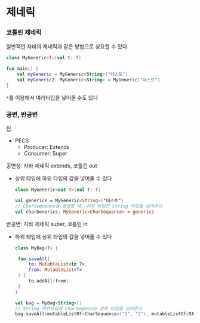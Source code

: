 # 제네릭
### 코틀린 제네릭
일반적인 자바의 제네릭과 같은 방법으로 상요할 수 있다
```kotlin
class MyGeneric<T>(val t: T)

fun main() {
    val myGeneric = MyGeneric<String>("테스트")
    val myGeneric2: MyGeneric<String> = MyGeneric("테스트")
}
```
`*`를 이용해서 여러타입을 넣어줄 수도 있다

### 공변, 반공변
팁
- PECS
  - Producer: Extends
  - Consumer: Super

공변성: 자바 제네릭 extends, 코틀린 out
- 상위 타입에 하위 타입의 값을 넣어줄 수 있다
   ```kotlin
   class MyGeneric<out T>(val t: T)

   val generics = MyGeneric<String>("테스트")
   // CharSequence을 생성할 때, 하위 타입인 String 타입을 넘겨준다
   val charGenerics: MyGeneric<CharSequence> = generics
   ```

반공변: 자바 제네릭 super, 코틀린 in
- 하위 타입에 상위 타입의 값을 넣어줄 수 있다
   ```kotlin
   class MyBag<T> {

    fun saveAll(
        to: MutableList<in T>,
        from: MutableList<T>
    ) {
        to.addAll(from)
    }
   }

   val bag = MyBag<String>()
   // String 하위타입에 CharSequence 상위 타입을 넣어준다
   bag.saveAll(mutableListOf<CharSequence>("1", "2"), mutableListOf<String>("3", "4"))
   ```

